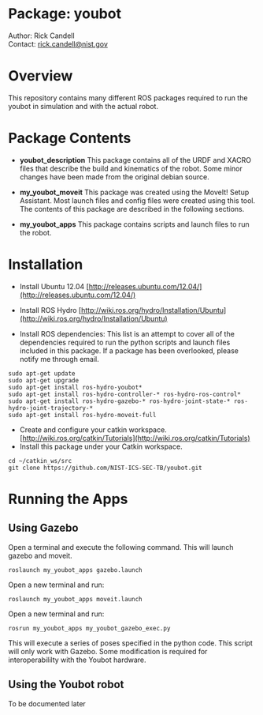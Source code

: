 Package: youbot
================
Author: Rick Candell <br>
Contact: rick.candell@nist.gov <br>

# Overview
This repository contains many different ROS packages required to run the youbot in simulation and with the actual robot.

# Package Contents

- **youbot_description**
This package contains all of the URDF and XACRO files that describe the build and kinematics of the robot.  Some minor changes have been made from the original debian source.

- **my\_youbot\_moveit**
This package was created using the MoveIt! Setup Assistant.  Most launch files and config files were created using this tool.  The contents of this package are described in the following sections.

- **my_youbot_apps**
This package contains scripts and launch files to run the robot.  

# Installation
- Install Ubuntu 12.04 [http://releases.ubuntu.com/12.04/](http://releases.ubuntu.com/12.04/)

- Install ROS Hydro [http://wiki.ros.org/hydro/Installation/Ubuntu](http://wiki.ros.org/hydro/Installation/Ubuntu)

- Install ROS dependencies:  This list is an attempt to cover all of the dependencies required to run the python scripts and launch files included in this package.  If a package has been overlooked, please notify me through email.

```
sudo apt-get update
sudo apt-get upgrade
sudo apt-get install ros-hydro-youbot* 
sudo apt-get install ros-hydro-controller-* ros-hydro-ros-control* 
sudo apt-get install ros-hydro-gazebo-* ros-hydro-joint-state-* ros-hydro-joint-trajectory-*
sudo apt-get install ros-hydro-moveit-full

```

- Create and configure your catkin workspace. [http://wiki.ros.org/catkin/Tutorials](http://wiki.ros.org/catkin/Tutorials)
- Install this package under your Catkin workspace. 

```
cd ~/catkin_ws/src
git clone https://github.com/NIST-ICS-SEC-TB/youbot.git
```

# Running the Apps

## Using Gazebo
Open a terminal and execute the following command.  This will launch gazebo and moveit.  

```
roslaunch my_youbot_apps gazebo.launch
```

Open a new terminal and run:

```
roslaunch my_youbot_apps moveit.launch
```

Open a new terminal and run:

```
rosrun my_youbot_apps my_youbot_gazebo_exec.py
```

This will execute a series of poses specified in the python code.  This script will only work with Gazebo.  Some modification is required for interoperabililty with the Youbot hardware.

## Using the Youbot robot

To be documented later



